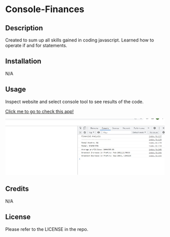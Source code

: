 # Console-Finances

## Description

Created to sum up all skills gained in coding javascript. Learned how to operate if and for statements.

## Installation

N/A

## Usage

Inspect website and select console tool to see results of the code.



[Click me to go to check this app!](http://rzepa000.github.io/Console-Finances)
    
![website screenshot](https://github.com/rzepa000/Console-Finances/blob/main/screenshot.jpg)


## Credits

N/A

## License

Please refer to the LICENSE in the repo.


